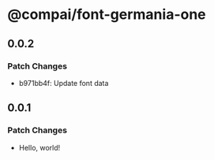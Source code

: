 # @compai/font-germania-one

## 0.0.2

### Patch Changes

- b971bb4f: Update font data

## 0.0.1

### Patch Changes

- Hello, world!
